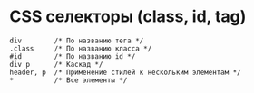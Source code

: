 # CSS селекторы (class, id, tag)

```css:no-line-numbers
div        /* По названию тега */
.class     /* По названию класса */
#id        /* По названию id */
div p      /* Каскад */
header, p  /* Применение стилей к нескольким элементам */
*          /* Все элементы */
```

